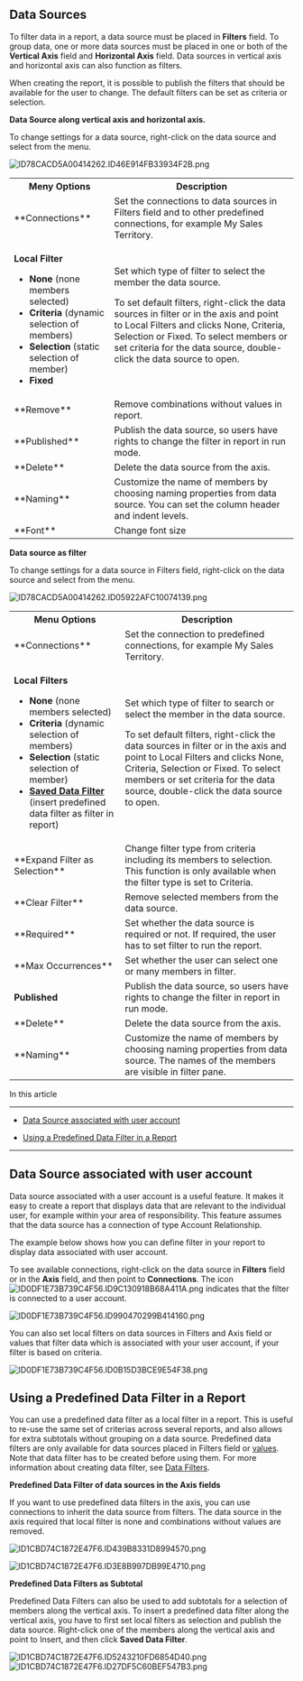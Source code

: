 ## Data Sources

To filter data in a report, a data source must be placed in **Filters** field. To group data, one or more data sources must be placed in one or both of the **Vertical Axis** field and **Horizontal Axis** field. Data sources in vertical axis and horizontal axis can also function as filters.

When creating the report, it is possible to publish the filters that should be available for the user to change. The default filters can be set as criteria or selection.  

**Data Source along vertical axis and horizontal axis.**

<span style="FONT-WEIGHT: normal">To change settings for a data source, right-click on the data source and select from the menu.

![ID78CACD5A00414262.ID46E914FB33934F2B.png](media/ID78CACD5A00414262.ID46E914FB33934F2B.png)

 <span style="FONT-WEIGHT: normal"><table style="WIDTH: 100%">

<tbody>

<tr>

<th>Meny Options</th>

<th>Description</th>

</tr>

<tr>

<td>**Connections**</td>

<td>Set the connections to data sources in Filters field and to other predefined connections, for example My Sales Territory.</td>

</tr>

<tr>

<td>

**Local Filter**

*   **None** (none members selected)
*   **Criteria** (dynamic selection of members)
*   **Selection** (static selection of member)
*   **Fixed**

</td>

<td>Set which type of filter to select the member the data source.  

To set default filters, right-click the data sources in filter or in the axis and point to Local Filters and clicks None, Criteria, Selection or Fixed. To select members or set criteria for the data source, double-click the data source to open.

</td>

</tr>

<tr>

<td>**Remove**</td>

<td>Remove combinations without values in report.</td>

</tr>

<tr>

<td>**Published**</td>

<td>Publish the data source, so users have rights to change the filter in report in run mode.</td>

</tr>

<tr>

<td>**Delete**</td>

<td>Delete the data source from the axis.</td>

</tr>

<tr>

<td>**Naming**</td>

<td>Customize the name of members by choosing naming properties from data source. You can set the column header and indent levels.</td>

</tr>

<tr>

<td>**Font**</td>

<td>Change font size</td>

</tr>

</tbody>

</table> 

**Data source as filter**

To change settings for a data source in Filters field, right-click on the data source and select from the menu.

![ID78CACD5A00414262.ID05922AFC10074139.png](media/ID78CACD5A00414262.ID05922AFC10074139.png)

<table style="WIDTH: 100%">

<tbody>

<tr>

<th>Menu Options</th>

<th>Description</th>

</tr>

<tr>

<td>**Connections**</td>

<td>Set the connection to predefined connections, for example My Sales Territory.</td>

</tr>

<tr>

<td>

**Local Filters**

*   **None** (none members selected)
*   **Criteria** (dynamic selection of members)
*   **Selection** (static selection of member)
*   **[Saved Data Filter](data-sources.md)** (insert predefined data filter as filter in report)

</td>

<td>

Set which type of filter to search or select the member in the data source.

To set default filters, right-click the data sources in filter or in the axis and point to Local Filters and clicks None, Criteria, Selection or Fixed. To select members or set criteria for the data source, double-click the data source to open.

</td>

</tr>

<tr>

<td>**Expand Filter as Selection**</td>

<td>Change filter type from criteria including its members to selection. This function is only available when the filter type is set to Criteria.</td>

</tr>

<tr>

<td>**Clear Filter**</td>

<td>Remove selected members from the data source.</td>

</tr>

<tr>

<td>**Required**</td>

<td>Set whether the data source is required or not. If required, the user has to set filter to run the report.</td>

</tr>

<tr>

<td>**Max Occurrences**</td>

<td>Set whether the user can select one or many members in filter.</td>

</tr>

<tr>

<td>

**Published**

</td>

<td>Publish the data source, so users have rights to change the filter in report in run mode.</td>

</tr>

<tr>

<td>**Delete**</td>

<td>Delete the data source from the axis.</td>

</tr>

<tr>

<td>**Naming**</td>

<td>Customize the name of members by choosing naming properties from data source. The names of the members are visible in filter pane.</td>

</tr>

</tbody>

</table>

In this article

* * *

*   [Data Source associated with user account](#data-source-associated-with-user-account)

*   [Using a Predefined Data Filter in a Report](#using-a-predefined-data-filter-in-a-report)

* * *

## Data Source associated with user account

Data source associated with a user account is a useful feature. It makes it easy to create a report that displays data that are relevant to the individual user, for example within your area of responsibility. This feature assumes that the data source has a connection of type Account Relationship.

The example below shows how you can define filter in your report to display data associated with user account.

To see available connections, right-click on the data source in **Filters** field or in the **Axis** field, and then point to **Connections**. The icon ![ID0DF1E73B739C4F56.ID9C130918B68A411A.png](media/ID0DF1E73B739C4F56.ID9C130918B68A411A.png) indicates that the filter is connected to a user account.

![ID0DF1E73B739C4F56.ID990470299B414160.png](media/ID0DF1E73B739C4F56.ID990470299B414160.png)

You can also set local filters on data sources in Filters and Axis field or values that filter data which is associated with your user account, if your filter is based on criteria.

![ID0DF1E73B739C4F56.ID0B15D3BCE9E54F38.png](media/ID0DF1E73B739C4F56.ID0B15D3BCE9E54F38.png)



## Using a Predefined Data Filter in a Report

You can use a predefined data filter as a local filter in a report. This is useful to re-use the same set of criterias across several reports, and also allows for extra subtotals without grouping on a data source. Predefined data filters are only available for data sources placed in Filters field or [values](../values.md "Values"). Note that data filter has to be created before using them. For more information about creating data filter, see [Data Filters](data-sources.md "Using a Predefined Data Filter in a Report").

**Predefined Data Filter of data sources in the Axis fields**

If you want to use predefined data filters in the axis, you can use connections to inherit the data source from filters. The data source in the axis required that local filter is none and combinations without values are removed.  

![ID1CBD74C1872E47F6.ID439B8331D8994570.png](media/ID1CBD74C1872E47F6.ID439B8331D8994570.png)

![ID1CBD74C1872E47F6.ID3E8B997DB99E4710.png](media/ID1CBD74C1872E47F6.ID3E8B997DB99E4710.png)

**Predefined Data Filters as Subtotal**

Predefined Data Filters can also be used to add subtotals for a selection of members along the vertical axis. To insert a predefined data filter along the vertical axis, you have to first set local filters as selection and publish the data source. Right-click one of the members along the vertical axis and point to Insert, and then click **Saved Data Filter**.

![ID1CBD74C1872E47F6.ID5243210FD6854D40.png](media/ID1CBD74C1872E47F6.ID5243210FD6854D40.png)  ![ID1CBD74C1872E47F6.ID27DF5C60BEF547B3.png](media/ID1CBD74C1872E47F6.ID27DF5C60BEF547B3.png)

